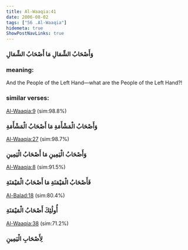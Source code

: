 ```yaml
---
title: Al-Waaqia:41
date: 2006-08-02
tags: ["56 .Al-Waaqia"]
hidemeta: true 
ShowPostNavLinks: true 
---
```

### وَأَصْحَابُ الشِّمَالِ مَا أَصْحَابُ الشِّمَالِ
### meaning: 
And the People of the Left Hand—what are the People of the Left Hand?!
### similar verses: 

[Al-Waaqia:9](/56/9) (sim:98.8%)

### وَأَصْحَابُ الْمَشْأَمَةِ مَا أَصْحَابُ الْمَشْأَمَةِ

[Al-Waaqia:27](/56/27) (sim:98.7%)

### وَأَصْحَابُ الْيَمِينِ مَا أَصْحَابُ الْيَمِينِ

[Al-Waaqia:8](/56/8) (sim:91.5%)

### فَأَصْحَابُ الْمَيْمَنَةِ مَا أَصْحَابُ الْمَيْمَنَةِ

[Al-Balad:18](/90/18) (sim:80.4%)

### أُولَٰئِكَ أَصْحَابُ الْمَيْمَنَةِ

[Al-Waaqia:38](/56/38) (sim:71.2%)

### لِأَصْحَابِ الْيَمِينِ
